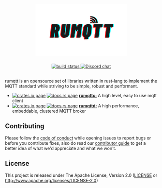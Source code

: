 <h1 align="center">
  <a href="https://bytebeamio.github.io/rumqtt">
    <img alt="rumqtt Logo" src="docs/rumqtt.png" width="60%" />
  </a>
</h1>

<div align="center">
  <a href="https://github.com/bytebeamio/rumqtt/actions/workflows/build.yml">
    <img alt="build status" src="https://github.com/bytebeamio/rumqtt/actions/workflows/build.yml/badge.svg">
  </a>
  <a href="https://discord.gg/mpkSqDg">
    <img alt="Discord chat" src="https://img.shields.io/discord/633193308033646605?style=flat">
  </a>
</div>
<br/>

rumqtt is an opensource set of libraries written in rust-lang to implement the MQTT standard while striving to be simple, robust and performant.

- [![crates.io page](https://img.shields.io/crates/v/rumqttc.svg)](https://crates.io/crates/rumqttc) [![docs.rs page](https://docs.rs/rumqttc/badge.svg)](https://docs.rs/rumqttc) [**rumqttc:**](./rumqttc/)        A high level, easy to use mqtt client 
- [![crates.io page](https://img.shields.io/crates/v/rumqttd.svg)](https://crates.io/crates/rumqttd) [![docs.rs page](https://docs.rs/rumqttd/badge.svg)](https://docs.rs/rumqttd) [**rumqttd:**](./rumqttd/)        A high performance, embeddable, clustered MQTT broker

## Contributing
Please follow the [code of conduct](docs/CoC.md) while opening issues to report bugs or before you contribute fixes, also do read our [contributor guide](CONTRIBUTING.md) to get a better idea of what we'd appreciate and what we won't.

## License

This project is released under The Apache License, Version 2.0 ([LICENSE](./LICENSE) or http://www.apache.org/licenses/LICENSE-2.0)


